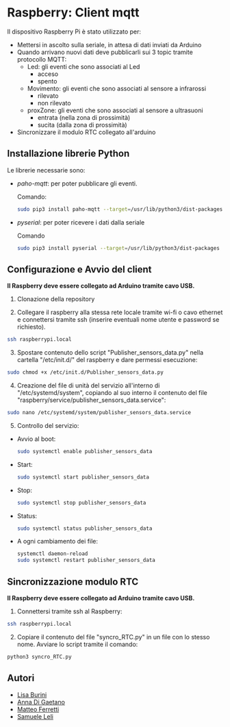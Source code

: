 
# Raspberry: Client mqtt

Il dispositivo Raspberry Pi è stato utilizzato per:

- Mettersi in ascolto sulla seriale, in attesa di dati inviati da Arduino
- Quando arrivano nuovi dati deve pubblicarli sui 3 topic tramite protocollo MQTT:
    - Led: gli eventi che sono associati al Led 
        - acceso
        - spento
    - Movimento: gli eventi che sono associati al sensore a infrarossi
        - rilevato
        - non rilevato
    - proxZone: gli eventi che sono associati al sensore a ultrasuoni
        - entrata (nella zona di prossimità)
        - sucita (dalla zona di prossimità)
- Sincronizzare il modulo RTC collegato all'arduino


## Installazione librerie Python

Le librerie necessarie sono:

- *paho-mqtt*: per poter pubblicare gli eventi​.

  Comando:
  ```bash
  sudo pip3 install paho-mqtt --target=/usr/lib/python3/dist-packages ​
  ```
  

- *pyserial*: per poter ricevere i dati dalla seriale ​

  Comando
  ```bash
  sudo pip3 install pyserial --target=/usr/lib/python3/dist-packages
  ```


## Configurazione e Avvio del client

**Il Raspberry deve essere collegato ad Arduino tramite cavo USB.**

1) Clonazione della repository

2) Collegare il raspberry alla stessa rete locale tramite wi-fi o cavo ethernet e connettersi tramite ssh (inserire eventuali nome utente e password se richiesto).

```bash
ssh raspberrypi.local
```

3) Spostare contenuto dello script "Publisher_sensors_data.py" nella cartella "/etc/init.d/" del raspberry e dare permessi esecuzione:​


```bash
sudo chmod +x /etc/init.d/Publisher_sensors_data.py ​
```

4) Creazione del file di unità del servizio all'interno di "/etc/systemd/system", copiando al suo interno il contenuto del file "raspberry/service/publisher_sensors_data.service":​

```bash
sudo nano /etc/systemd/system/publisher_sensors_data.service
```

5) Controllo del servizio:
  - Avvio al boot:
    ```bash
    sudo systemctl enable publisher_sensors_data
    ```
  - Start:
    ```bash
    sudo systemctl start publisher_sensors_data
    ```
  - Stop:
    ```bash
    sudo systemctl stop publisher_sensors_data
    ```
 - Status:
    ```bash
    sudo systemctl status publisher_sensors_data
    ```
  - A ogni cambiamento dei file:
    ```bash
    systemctl daemon-reload ​
    sudo systemctl restart publisher_sensors_data    
    ```

## Sincronizzazione modulo RTC

**Il Raspberry deve essere collegato ad Arduino tramite cavo USB.**

1) Connettersi tramite ssh al Raspberry:
```bash
ssh raspberrypi.local
```
2) Copiare il contenuto del file "syncro_RTC.py" in un file con lo stesso nome. Avviare lo script tramite il comando:

```bash
python3 syncro_RTC.py
```
## Autori

- [Lisa Burini](https://github.com/lisaburini)
- [Anna Di Gaetano](https://github.com/Annadiga)
- [Matteo Ferretti](https://github.com/MatteoFerretti98)
- [Samuele Leli](https://github.com/samueleleli)
